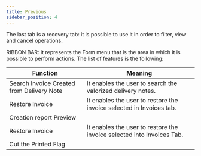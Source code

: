 ```yaml
---
title: Previous
sidebar_position: 4
---
```


The last tab is a recovery tab: it is possible to use it in order to filter, view and cancel operations.

RIBBON BAR: it represents the Form menu that is the area in which it is possible to perform actions. The list of features is the following:



| Function | Meaning |
| --- | --- |
| Search Invoice Created from Delivery Note | It enables the user to search the valorized delivery notes. |
| Restore Invoice | It enables the user to restore the invoice selected in Invoices tab. |
| Creation report Preview |  |
| Restore Invoice | It enables the user to restore the invoice selected into Invoices Tab.  |
| Cut the Printed Flag |  |






